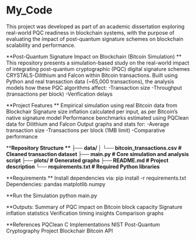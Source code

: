 # My_Code
This project was developed as part of an academic dissertation exploring real-world PQC readiness in blockchain systems, with the purpose of evaluating the impact of post-quantum signature schemes on blockchain scalability and performance.


**Post-Quantum Signature Impact on Blockchain (Bitcoin Simulation)
**
This repository presents a simulation-based study on the real-world impact of integrating post-quantum cryptographic (PQC) digital signature schemes CRYSTALS-Dilithium and Falcon within Bitcoin transactions.
Built using Python and real transaction data (~65,000 transactions), the analysis models how these PQC algorithms affect:
-Transaction size
-Throughput (transactions per block)
-Verification delays


**Project Features
**
Empirical simulation using real Bitcoin data from Blockchair
Signature size inflation calculated per input, as per Bitcoin’s native signature model
Performance benchmarks estimated using PQClean
data for Dilithium and Falcon
Output graphs and stats for:
-Average transaction size
-Transactions per block (1MB limit)
-Comparative performance



****Repository Structure
**
├── data/
│ └── bitcoin_transactions.csv # Cleaned transaction dataset
├── main.py # Core simulation and analysis script
├── plots/ # Generated graphs
├── README.md # Project description
└── requirements.txt # Required Python libraries**


**Requirements
**
Install dependencies via:
pip install -r requirements.txt
Dependencies:
pandas
matplotlib
numpy

**Run the Simulation
python main.py

**Outputs:
Summary of PQC impact on Bitcoin block capacity
Signature inflation statistics
Verification timing insights
Comparison graphs

**References
PQClean C Implementations
NIST Post-Quantum Cryptography Project
Blockchair Bitcoin API

